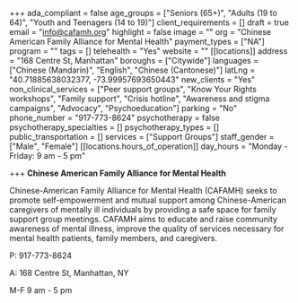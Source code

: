 +++
ada_compliant = false
age_groups = ["Seniors (65+)", "Adults (19 to 64)", "Youth and Teenagers (14 to 19)"]
client_requirements = []
draft = true
email = "info@cafamh.org"
highlight = false
image = ""
org = "Chinese American Family Alliance for Mental Health"
payment_types = ["NA"]
program = ""
tags = []
telehealth = "Yes"
website = ""
[[locations]]
address = "168 Centre St, Manhattan"
boroughs = ["Citywide"]
languages = ["Chinese (Mandarin)", "English", "Chinese (Cantonese)"]
latLng = "40.71885638032377, -73.99957693650443"
new_clients = "Yes"
non_clinical_services = ["Peer support groups", "Know Your Rights workshops", "Family support", "Crisis hotline", "Awareness and stigma campaigns", "Advocacy", "Psychoeducation"]
parking = "No"
phone_number = "917-773-8624"
psychotherapy = false
psychotherapy_specialties = []
psychotherapy_types = []
public_transportation = []
services = ["Support Groups"]
staff_gender = ["Male", "Female"]
[[locations.hours_of_operation]]
day_hours = "Monday - Friday: 9 am - 5 pm"

+++
**Chinese American Family Alliance for Mental Health** 

Chinese-American Family Alliance for Mental Health (CAFAMH) seeks to promote self-empowerment and mutual support among Chinese-American caregivers of mentally ill individuals by providing a safe space for family support group meetings. CAFAMH aims to educate and raise community awareness of mental illness, improve the quality of services necessary for mental health patients, family members, and caregivers. 

P: 917-773-8624

A: 168 Centre St, Manhattan, NY

M-F 9 am - 5 pm